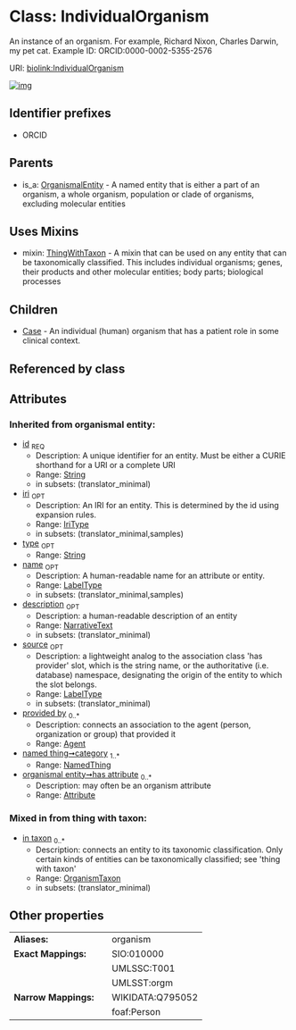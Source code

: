 
# Class: IndividualOrganism


An instance of an organism. For example, Richard Nixon, Charles Darwin, my pet cat. Example ID: ORCID:0000-0002-5355-2576

URI: [biolink:IndividualOrganism](https://w3id.org/biolink/vocab/IndividualOrganism)


[![img](https://yuml.me/diagram/nofunky;dir:TB/class/[ThingWithTaxon],[OrganismalEntity],[OrganismTaxon],[NamedThing],[IndividualOrganism&#124;id(i):string;iri(i):iri_type%20%3F;type(i):string%20%3F;name(i):label_type%20%3F;description(i):narrative_text%20%3F;source(i):label_type%20%3F]uses%20-.->[ThingWithTaxon],[IndividualOrganism]^-[Case],[OrganismalEntity]^-[IndividualOrganism],[Case],[Attribute],[Agent])](https://yuml.me/diagram/nofunky;dir:TB/class/[ThingWithTaxon],[OrganismalEntity],[OrganismTaxon],[NamedThing],[IndividualOrganism&#124;id(i):string;iri(i):iri_type%20%3F;type(i):string%20%3F;name(i):label_type%20%3F;description(i):narrative_text%20%3F;source(i):label_type%20%3F]uses%20-.->[ThingWithTaxon],[IndividualOrganism]^-[Case],[OrganismalEntity]^-[IndividualOrganism],[Case],[Attribute],[Agent])

## Identifier prefixes

 * ORCID

## Parents

 *  is_a: [OrganismalEntity](OrganismalEntity.md) - A named entity that is either a part of an organism, a whole organism, population or clade of organisms, excluding molecular entities

## Uses Mixins

 *  mixin: [ThingWithTaxon](ThingWithTaxon.md) - A mixin that can be used on any entity that can be taxonomically classified. This includes individual organisms; genes, their products and other molecular entities; body parts; biological processes

## Children

 * [Case](Case.md) - An individual (human) organism that has a patient role in some clinical context.

## Referenced by class


## Attributes


### Inherited from organismal entity:

 * [id](id.md)  <sub>REQ</sub>
     * Description: A unique identifier for an entity. Must be either a CURIE shorthand for a URI or a complete URI
     * Range: [String](types/String.md)
     * in subsets: (translator_minimal)
 * [iri](iri.md)  <sub>OPT</sub>
     * Description: An IRI for an entity. This is determined by the id using expansion rules.
     * Range: [IriType](types/IriType.md)
     * in subsets: (translator_minimal,samples)
 * [type](type.md)  <sub>OPT</sub>
     * Range: [String](types/String.md)
 * [name](name.md)  <sub>OPT</sub>
     * Description: A human-readable name for an attribute or entity.
     * Range: [LabelType](types/LabelType.md)
     * in subsets: (translator_minimal,samples)
 * [description](description.md)  <sub>OPT</sub>
     * Description: a human-readable description of an entity
     * Range: [NarrativeText](types/NarrativeText.md)
     * in subsets: (translator_minimal)
 * [source](source.md)  <sub>OPT</sub>
     * Description: a lightweight analog to the association class 'has provider' slot, which is the string name, or the authoritative (i.e. database) namespace, designating the origin of the entity to which the slot belongs.
     * Range: [LabelType](types/LabelType.md)
     * in subsets: (translator_minimal)
 * [provided by](provided_by.md)  <sub>0..\*</sub>
     * Description: connects an association to the agent (person, organization or group) that provided it
     * Range: [Agent](Agent.md)
 * [named thing➞category](named_thing_category.md)  <sub>1..\*</sub>
     * Range: [NamedThing](NamedThing.md)
 * [organismal entity➞has attribute](organismal_entity_has_attribute.md)  <sub>0..\*</sub>
     * Description: may often be an organism attribute
     * Range: [Attribute](Attribute.md)

### Mixed in from thing with taxon:

 * [in taxon](in_taxon.md)  <sub>0..\*</sub>
     * Description: connects an entity to its taxonomic classification. Only certain kinds of entities can be taxonomically classified; see 'thing with taxon'
     * Range: [OrganismTaxon](OrganismTaxon.md)
     * in subsets: (translator_minimal)

## Other properties

|  |  |  |
| --- | --- | --- |
| **Aliases:** | | organism |
| **Exact Mappings:** | | SIO:010000 |
|  | | UMLSSC:T001 |
|  | | UMLSST:orgm |
| **Narrow Mappings:** | | WIKIDATA:Q795052 |
|  | | foaf:Person |

